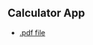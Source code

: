 ## Calculator App
* [.pdf file](https://github.com/jayesh-srivastava/java-for-android-coursera/blob/master/m8-assignment-calculator-skeleton/m8-calculator-app-instructions.pdf)
